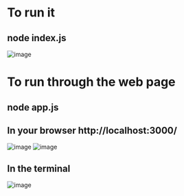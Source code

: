 # To run it
## node index.js
![image](https://github.com/MercorHackathon/backend/assets/104089399/f0b12ca6-1bab-414c-a45f-0559e0bd6a68)


# To run through the web page
## node app.js
## In your browser http://localhost:3000/
![image](https://github.com/MercorHackathon/backend/assets/104089399/8cd82de6-dc8a-46f4-8d95-0bc9be4e776b)
![image](https://github.com/MercorHackathon/backend/assets/104089399/1bdeb19a-2084-41a2-b281-4209ed34a678)


## In the terminal
![image](https://github.com/MercorHackathon/backend/assets/104089399/71b21ab8-4a4b-4a78-8151-6aa0400bfb5c)
